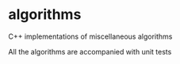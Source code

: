 algorithms
==========

C++ implementations of miscellaneous algorithms

All the algorithms are accompanied with unit tests
